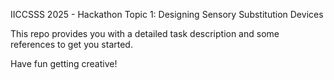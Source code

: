 IICCSSS 2025 - Hackathon Topic 1: Designing Sensory Substitution Devices

This repo provides you with a detailed task description and some references to get you started.

Have fun getting creative!
